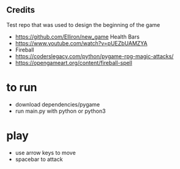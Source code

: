 ## Credits


Test repo that was used to design the beginning of the game
- https://github.com/Elliron/new_game
Health Bars
- https://www.youtube.com/watch?v=pUEZbUAMZYA
- Fireball
- https://coderslegacy.com/python/pygame-rpg-magic-attacks/
- https://opengameart.org/content/fireball-spell



# to run
- download dependencies/pygame
- run main.py with python or python3

# play

- use arrow keys to move
- spacebar to attack
